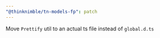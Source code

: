 ```yaml
---
"@thinknimble/tn-models-fp": patch
---
```


Move `Prettify` util to an actual ts file instead of `global.d.ts`
